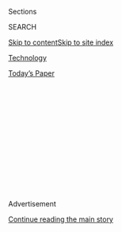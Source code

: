 <div id="app">

<div>

<div>

<div>

<div class="NYTAppHideMasthead css-1q2w90k e1suatyy0">

<div class="section css-ui9rw0 e1suatyy2">

<div class="css-eph4ug er09x8g0">

<div class="css-6n7j50">

</div>

<span class="css-1dv1kvn">Sections</span>

<div class="css-10488qs">

<span class="css-1dv1kvn">SEARCH</span>

</div>

[Skip to content](#site-content)[Skip to site
index](#site-index)

</div>

<div id="masthead-section-label" class="css-1wr3we4 eaxe0e00">

[Technology](https://www.nytimes3xbfgragh.onion/section/technology)

</div>

<div class="css-10698na e1huz5gh0">

</div>

</div>

<div id="masthead-bar-one" class="section hasLinks css-15hmgas e1csuq9d3">

<div class="css-uqyvli e1csuq9d0">

</div>

<div class="css-1uqjmks e1csuq9d1">

</div>

<div class="css-9e9ivx">

[](https://myaccount.nytimes3xbfgragh.onion/auth/login?response_type=cookie&client_id=vi)

</div>

<div class="css-1bvtpon e1csuq9d2">

[Today’s
Paper](https://www.nytimes3xbfgragh.onion/section/todayspaper)

</div>

</div>

</div>

</div>

<div data-aria-hidden="false">

<div id="site-content" data-role="main">

<div>

<div class="css-1aor85t" style="opacity:0.000000001;z-index:-1;visibility:hidden">

<div class="css-1hqnpie">

<div class="css-epjblv">

<span class="css-17xtcya">[Technology](/section/technology)</span><span class="css-x15j1o">|</span><span class="css-fwqvlz">Hackers
Tell the Story of the Twitter Attack From the
Inside</span>

</div>

<div class="css-k008qs">

<div class="css-1iwv8en">

<span class="css-18z7m18"></span>

<div>

</div>

</div>

<span class="css-1n6z4y">https://nyti.ms/2ZFjKPm</span>

<div class="css-1705lsu">

<div class="css-4xjgmj">

<div class="css-4skfbu" data-role="toolbar" data-aria-label="Social Media Share buttons, Save button, and Comments Panel with current comment count" data-testid="share-tools">

  - 
  - 
  - 
  - 
    
    <div class="css-6n7j50">
    
    </div>

  - 

</div>

</div>

</div>

</div>

</div>

</div>

<div id="NYT_TOP_BANNER_REGION" class="css-13pd83m">

</div>

<div id="top-wrapper" class="css-1sy8kpn">

<div id="top-slug" class="css-l9onyx">

Advertisement

</div>

[Continue reading the main
story](#after-top)

<div class="ad top-wrapper" style="text-align:center;height:100%;display:block;min-height:250px">

<div id="top" class="place-ad" data-position="top" data-size-key="top">

</div>

</div>

<div id="after-top">

</div>

</div>

<div>

<div id="sponsor-wrapper" class="css-1hyfx7x">

<div id="sponsor-slug" class="css-19vbshk">

Supported by

</div>

[Continue reading the main
story](#after-sponsor)

<div id="sponsor" class="ad sponsor-wrapper" style="text-align:center;height:100%;display:block">

</div>

<div id="after-sponsor">

</div>

</div>

<div class="css-186x18t">

</div>

<div class="css-1vkm6nb ehdk2mb0">

# Hackers Tell the Story of the Twitter Attack From the Inside

</div>

Several people involved in the events that took down Twitter this week
spoke with The Times, giving the first account of what happened as a
pursuit of Bitcoin spun out of control.

<div class="css-79elbk" data-testid="photoviewer-wrapper">

<div class="css-z3e15g" data-testid="photoviewer-wrapper-hidden">

</div>

<div class="css-1a48zt4 ehw59r15" data-testid="photoviewer-children">

![<span class="css-16f3y1r e13ogyst0" data-aria-hidden="true">Twitter’s
headquarters in San Francisco. Interviews indicate that an attack on
well-known accounts was the work of a group of young people, not a
nation or a sophisticated
network.</span><span class="css-cnj6d5 e1z0qqy90" itemprop="copyrightHolder"><span class="css-1ly73wi e1tej78p0">Credit...</span><span><span>Jim
Wilson/The New York
Times</span></span></span>](https://static01.graylady3jvrrxbe.onion/images/2020/07/17/business/17twitter/merlin_161161320_11215742-9ce6-4748-a87a-d905b1324c4b-articleLarge.jpg?quality=75&auto=webp&disable=upscale)

</div>

</div>

<div class="css-18e8msd">

<div class="css-vp77d3 epjyd6m0">

<div class="css-1baulvz">

By [<span class="css-1baulvz" itemprop="name">Nathaniel
Popper</span>](https://www.nytimes3xbfgragh.onion/by/nathaniel-popper)
and [<span class="css-1baulvz last-byline" itemprop="name">Kate
Conger</span>](https://www.nytimes3xbfgragh.onion/by/kate-conger)

</div>

</div>

  - 
    
    <div class="css-ld3wwf e16638kd2">
    
    Published July 17, 2020Updated July 31,
    2020
    
    </div>

  - 
    
    <div class="css-4xjgmj">
    
    <div class="css-pvvomx" data-role="toolbar" data-aria-label="Social Media Share buttons, Save button, and Comments Panel with current comment count" data-testid="share-tools">
    
      - 
      - 
      - 
      - 
        
        <div class="css-6n7j50">
        
        </div>
    
      - 
    
    </div>
    
    </div>

</div>

</div>

<div class="section meteredContent css-1r7ky0e" name="articleBody" itemprop="articleBody">

<div class="css-1fanzo5 StoryBodyCompanionColumn">

<div class="css-53u6y8">

OAKLAND, Calif. — A Twitter hacking scheme that targeted political,
corporate and cultural elites this week began with a teasing message
between two hackers late Tuesday on the online messaging platform
Discord.

</div>

</div>

<div>

</div>

<div class="css-1fanzo5 StoryBodyCompanionColumn">

<div class="css-53u6y8">

“yoo bro,” wrote a user named “Kirk,” according to a screenshot of the
conversation shared with The New York Times. “i work at twitter / don’t
show this to anyone / seriously.”

He then demonstrated that he could take control of valuable Twitter
accounts — the sort of thing that would require insider access to the
company’s computer network.

</div>

</div>

<div class="css-1fanzo5 StoryBodyCompanionColumn">

<div class="css-53u6y8">

The hacker who received the message, using the screen name “lol,”
decided over the next 24 hours that Kirk did not actually work for
Twitter because he was too willing to damage the company. But Kirk did
have access to Twitter’s most sensitive tools, which allowed him to take
control of almost any Twitter account, including those of former
President Barack Obama, Joseph R. Biden Jr., Elon Musk and many other
celebrities.

Despite global attention on the intrusion, which has shaken confidence
in Twitter and the [security provided by other technology
companies](https://www.nytimes3xbfgragh.onion/2020/07/16/us/politics/twitter-hack.html),
the basic details of who were responsible, and how they did it, have
been a mystery. Officials are still in the early stages of their
investigation.

But four people who participated in the scheme spoke with The Times and
shared numerous logs and screen shots of the conversations they had on
Tuesday and Wednesday, demonstrating their involvement both before and
after the hack became public.

The interviews indicate that the attack was not the work of a single
country like Russia or a sophisticated group of hackers. Instead, it was
done by a group of young people — one of whom says he lives at home with
his mother — who got to know one another because of their obsession with
owning early or unusual screen names, particularly one letter or number,
like @y or @6.

The Times verified that the four people were connected to the hack by
matching their social media and cryptocurrency accounts to accounts that
were involved with the events on Wednesday. They also presented
corroborating evidence of their involvement, like the logs from their
conversations on Discord, a messaging platform popular with gamers and
hackers, and Twitter.

</div>

</div>

<div class="css-1fanzo5 StoryBodyCompanionColumn">

<div class="css-53u6y8">

Playing a central role in the attack was Kirk, who was taking money in
and out of the same Bitcoin address as the day went on, according to an
analysis of the Bitcoin transactions by The Times, with assistance from
the research firm Chainalysis.

But the identity of Kirk, his motivation and whether he shared his
access to Twitter with anyone else remain a mystery even to the people
who worked with him. It is still unclear how much Kirk used his access
to the accounts of people like Mr. Biden and Mr. Musk to gain more
privileged information, like their private conversations on Twitter.

The hacker “lol” and another one he worked with, who went by the screen
name “ever so anxious,” told The Times that they wanted to talk about
their work with Kirk in order to prove that they had only facilitated
the purchases and takeovers of lesser-known Twitter addresses early in
the day. They said they had not continued to work with Kirk once he
began more high-profile attacks around 3:30 p.m. Eastern time on
Wednesday.

“I just wanted to tell you my story because i think you might be able to
clear some thing up about me and ever so anxious,” “lol” said in a chat
on Discord, where he shared all the logs of his conversation with Kirk
and proved his ownership of the cryptocurrency accounts he used to
transact with Kirk.

“lol” did not confirm his real-world identity, but said he lived on the
West Coast and was in his 20s. “ever so anxious” said he was 19 and
lived in the south of England with his mother.

Investigators looking into the attacks said several of the details given
by the hackers lined up with what they have learned so far, including
Kirk’s involvement both in the big hacks later in the day and the
lower-profile attacks early on Wednesday.

The Times was initially put in touch with the hackers by a security
researcher in California, Haseeb Awan, who was communicating with them
because, he said, a number of them had previously targeted him and a
Bitcoin-related company he once owned. They also unsuccessfully targeted
his current company, [Efani](https://www.efani.com/), a secure phone
provider.

</div>

</div>

<div class="css-1fanzo5 StoryBodyCompanionColumn">

<div class="css-53u6y8">

The user known as Kirk did not have much of a reputation in hacker
circles before Wednesday. His profile on Discord had been created only
on July 7.

But “lol” and “ever so anxious” were well known on the website
OGusers.com, where hackers have met for years to buy and sell valuable
social media screen names, security experts said.

For online gamers, Twitter users and hackers, so-called O.G. user names
— usually a short word or even a number — are hotly desired. These
eye-catching handles are often snapped up by early adopters of a new
online platform, the “original gangsters” of a fresh app.

Users who arrive on the platform later often crave the credibility of an
O.G. user name, and will pay thousands of dollars to hackers who steal
them from their original
owners.

<div class="css-79elbk" data-testid="photoviewer-wrapper">

<div class="css-z3e15g" data-testid="photoviewer-wrapper-hidden">

</div>

<div class="css-1a48zt4 ehw59r15" data-testid="photoviewer-children">

<div class="css-zgakxe erfvjey0">

<span class="css-1ly73wi e1tej78p0">Image</span>

<div class="css-zjzyr8">

<div data-testid="lazyimage-container" style="height:609.8843322818086px">

</div>

</div>

</div>

<span class="css-16f3y1r e13ogyst0" data-aria-hidden="true">A
conversation between “ever so anxious” and Kirk regarding Twitter
accounts for sale. A cryptocurrency account address has been redacted
from the screenshot.</span>

</div>

</div>

Kirk connected with “lol” late Tuesday and then “ever so anxious” on
Discord early on Wednesday, and asked if they wanted to be his
middlemen, selling Twitter accounts to the online underworld where they
were known. They would take a cut from each transaction.

In one of the first transactions, “lol” brokered a deal for someone who
was willing to pay $1,500, in Bitcoin, for the Twitter user name @y. The
money went to the same Bitcoin wallet that Kirk used later in the day
when he got payments from hacking the Twitter accounts of celebrities,
the public ledger of Bitcoin transactions shows.

</div>

</div>

<div class="css-1fanzo5 StoryBodyCompanionColumn">

<div class="css-53u6y8">

The group posted an ad on OGusers.com, offering Twitter handles in
exchange for Bitcoin. “ever so anxious” took the screen name @anxious,
which he had long coveted. (His personalized details still sit atop the
suspended account.)

“i just kinda found it cool having a username that other people would
want,” “ever so anxious” said in a chat with The Times.

As the morning went on, customers poured in and the prices that Kirk
demanded went up. He also demonstrated how much access he had to
Twitter’s systems. He was able to quickly change the most fundamental
security settings on any user name and sent out pictures of Twitter’s
internal dashboards as proof that he had taken control of the requested
accounts.

The group handed over @dark, @w, @l, @50 and @vague, among many others.

</div>

</div>

<div class="css-79elbk" data-testid="photoviewer-wrapper">

<div class="css-z3e15g" data-testid="photoviewer-wrapper-hidden">

</div>

<div class="css-1a48zt4 ehw59r15" data-testid="photoviewer-children">

![<span class="css-16f3y1r e13ogyst0" data-aria-hidden="true">A
screenshot, sent out by Kirk after he gave a customer access to an
account, showing Twitter’s back end for the @R9
account.</span>](https://static01.graylady3jvrrxbe.onion/images/2020/07/17/business/17twitter2/merlin_174683604_e451ec1d-d8ba-4c25-9d35-f960495228c1-articleLarge.jpg?quality=75&auto=webp&disable=upscale)

</div>

</div>

<div class="css-1fanzo5 StoryBodyCompanionColumn">

<div class="css-53u6y8">

One of their customers was another well-known figure among hackers
dealing in user names — a young man known as “PlugWalkJoe.” On Thursday,
PlugWalkJoe was the [subject of an
article](https://krebsonsecurity.com/2020/07/whos-behind-wednesdays-epic-twitter-hack/)
by the security journalist Brian Krebs, who identified the hacker as a
key player in the Twitter intrusion.

Discord logs show that while PlugWalkJoe acquired the Twitter account @6
through “ever so anxious,” and briefly personalized it, he was not
otherwise involved in the conversation. PlugWalkJoe, who said his real
name is Joseph O’Connor, added in an interview with The Times that he
had been getting a massage near his current home in Spain as the events
occurred.

“I don’t care,” said Mr. O’Connor, who said he was 21 and British. “They
can come arrest me. I would laugh at them. I haven’t done anything.”

</div>

</div>

<div class="css-1fanzo5 StoryBodyCompanionColumn">

<div class="css-53u6y8">

Mr. O'Connor said other hackers had informed him that Kirk got access to
the Twitter credentials when he found a way into Twitter’s internal
Slack messaging channel and saw them posted there, along with a service
that gave him access to the company’s servers. People investigating the
case said that was consistent with what they had learned so far. A
Twitter spokesman declined to comment, citing the active investigation.

All of the transactions involving “lol” and “ever so anxious” took place
before the world knew what was going on. But shortly before 3:30 p.m.,
tweets from the biggest cryptocurrency companies, like Coinbase, started
asking for Bitcoin donations to the site cryptoforhealth.com.

“we just hit cb,” an abbreviation for Coinbase, Kirk wrote to “lol” on
Discord a minute after taking over the company’s Twitter account.

The public ledger of Bitcoin transactions shows that the Bitcoin wallet
that paid to set up cryptoforhealth.com was the wallet that Kirk had
been using all morning, according to three investigators, who said they
could not speak on the record because of the open investigation.

In several messages on Wednesday morning, “ever so anxious” talked about
his need to get some sleep, given that it was later in the day in
England. Shortly before the big hacks began, he sent a phone message to
his girlfriend saying, “nap time nap time,” and he disappeared from the
Discord logs.

Kirk quickly escalated his efforts, posting a message from accounts
belonging to celebrities like Kanye West and tech titans like Jeff
Bezos: Send Bitcoin to a specific account and your money would be sent
back, doubled.

Shortly after 6 p.m., Twitter seemed to catch up with the attacker, and
the messages stopped. But the company had to turn off access for broad
swaths of users, and days later, the company was still piecing together
what had happened.

</div>

</div>

<div class="css-1fanzo5 StoryBodyCompanionColumn">

<div class="css-53u6y8">

Twitter said in a [blog
post](https://blog.twitter.com/en_us/topics/company/2020/an-update-on-our-security-incident.html)
that the attackers had targeted 130 accounts, gaining access and
tweeting from 45 of that set. They were able to download data from eight
of the accounts, the company added.

“We’re acutely aware of our responsibilities to the people who use our
service and to society more generally,” the blog post read. “We’re
embarrassed, we’re disappointed, and more than anything, we’re sorry.”

When “ever so anxious” woke up just after 2:30 a.m. in Britain, he
looked online, saw what had happened and sent a disappointed message to
his fellow middleman, “lol.”

“i’m not sad more just annoyed. i mean he only made 20 btc,” he said,
referring to Kirk’s Bitcoin profits from the scam, which translated to
about $180,000.

Kirk, whoever he was, had stopped responding to his middlemen and had
disappeared.

</div>

</div>

<div>

</div>

</div>

<div>

</div>

<div>

</div>

<div>

</div>

<div>

<div id="bottom-wrapper" class="css-1ede5it">

<div id="bottom-slug" class="css-l9onyx">

Advertisement

</div>

[Continue reading the main
story](#after-bottom)

<div id="bottom" class="ad bottom-wrapper" style="text-align:center;height:100%;display:block;min-height:90px">

</div>

<div id="after-bottom">

</div>

</div>

</div>

</div>

</div>

## Site Index

<div>

</div>

## Site Information Navigation

  - [© <span>2020</span> <span>The New York Times
    Company</span>](https://help.nytimes3xbfgragh.onion/hc/en-us/articles/115014792127-Copyright-notice)

<!-- end list -->

  - [NYTCo](https://www.nytco.com/)
  - [Contact
    Us](https://help.nytimes3xbfgragh.onion/hc/en-us/articles/115015385887-Contact-Us)
  - [Work with us](https://www.nytco.com/careers/)
  - [Advertise](https://nytmediakit.com/)
  - [T Brand Studio](http://www.tbrandstudio.com/)
  - [Your Ad
    Choices](https://www.nytimes3xbfgragh.onion/privacy/cookie-policy#how-do-i-manage-trackers)
  - [Privacy](https://www.nytimes3xbfgragh.onion/privacy)
  - [Terms of
    Service](https://help.nytimes3xbfgragh.onion/hc/en-us/articles/115014893428-Terms-of-service)
  - [Terms of
    Sale](https://help.nytimes3xbfgragh.onion/hc/en-us/articles/115014893968-Terms-of-sale)
  - [Site
    Map](https://spiderbites.nytimes3xbfgragh.onion)
  - [Help](https://help.nytimes3xbfgragh.onion/hc/en-us)
  - [Subscriptions](https://www.nytimes3xbfgragh.onion/subscription?campaignId=37WXW)

</div>

</div>

</div>

</div>
